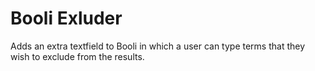 Booli Exluder
======

Adds an extra textfield to Booli in which a user can type
terms that they wish to exclude from the results.
